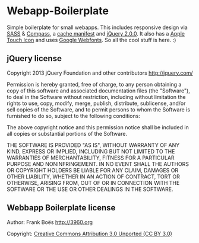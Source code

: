 Webapp-Boilerplate
==================

Simple boilerplate for small webapps. This includes responsive design via [SASS](http://sass-lang.com/) & [Compass](http://compass-style.org/), a [cache manifest](https://developer.mozilla.org/en/docs/HTML/Using_the_application_cache) and [jQuery 2.0.0](http://jquery.com/). It also has a [Apple Touch Icon](https://developer.apple.com/library/ios/#documentation/AppleApplications/Reference/SafariWebContent/ConfiguringWebApplications/ConfiguringWebApplications.html) and uses [Google Webfonts](http://www.google.com/fonts/). So all the cool stuff is here. :)

jQuery license
--------------

Copyright 2013 jQuery Foundation and other contributors
http://jquery.com/

Permission is hereby granted, free of charge, to any person obtaining
a copy of this software and associated documentation files (the
"Software"), to deal in the Software without restriction, including
without limitation the rights to use, copy, modify, merge, publish,
distribute, sublicense, and/or sell copies of the Software, and to
permit persons to whom the Software is furnished to do so, subject to
the following conditions:

The above copyright notice and this permission notice shall be
included in all copies or substantial portions of the Software.

THE SOFTWARE IS PROVIDED "AS IS", WITHOUT WARRANTY OF ANY KIND,
EXPRESS OR IMPLIED, INCLUDING BUT NOT LIMITED TO THE WARRANTIES OF
MERCHANTABILITY, FITNESS FOR A PARTICULAR PURPOSE AND
NONINFRINGEMENT. IN NO EVENT SHALL THE AUTHORS OR COPYRIGHT HOLDERS BE
LIABLE FOR ANY CLAIM, DAMAGES OR OTHER LIABILITY, WHETHER IN AN ACTION
OF CONTRACT, TORT OR OTHERWISE, ARISING FROM, OUT OF OR IN CONNECTION
WITH THE SOFTWARE OR THE USE OR OTHER DEALINGS IN THE SOFTWARE.

Webbapp Boilerplate license
----------------------------

Author:      Frank Boës <http://3960.org>

Copyright:   [Creative Commons Attribution 3.0 Unported (CC BY 3.0)](http://creativecommons.org/licenses/by/3.0/)